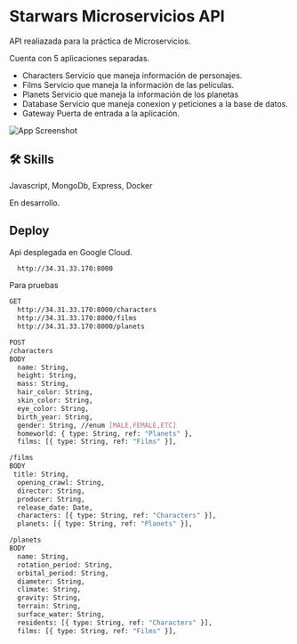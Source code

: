 
# Starwars Microservicios API

API realiazada para la práctica de Microservicios. 

Cuenta con 5 aplicaciones separadas. 

- Characters
Servicio que maneja información de personajes.
- Films
Servicio que maneja la información de las películas.
- Planets
Servicio que maneja la información de los planetas
- Database
Servicio que maneja conexion y peticiones a la base de datos. 
- Gateway
Puerta de entrada a la aplicación. 

![App Screenshot](https://articulateusercontent.com/rise/courses/jSGud9W-D22TdGkSv-msUDQAxPqEDGTV/aM6TUMAIiHuYOPAL.png)


## 🛠 Skills
Javascript, MongoDb, Express, Docker 


En desarrollo. 


## Deploy

Api desplegada en Google Cloud. 

```bash
  http://34.31.33.170:8000
```

Para pruebas

```bash
GET
  http://34.31.33.170:8000/characters
  http://34.31.33.170:8000/films
  http://34.31.33.170:8000/planets

POST
/characters 
BODY
  name: String,
  height: String,
  mass: String,
  hair_color: String,
  skin_color: String,
  eye_color: String,
  birth_year: String,
  gender: String, //enum [MALE,FEMALE,ETC]
  homeworld: { type: String, ref: "Planets" },
  films: [{ type: String, ref: "Films" }],

/films 
BODY
 title: String,
  opening_crawl: String,
  director: String,
  producer: String,
  release_date: Date,
  characters: [{ type: String, ref: "Characters" }],
  planets: [{ type: String, ref: "Planets" }],

/planets
BODY
  name: String,
  rotation_period: String,
  orbital_period: String,
  diameter: String,
  climate: String,
  gravity: String,
  terrain: String,
  surface_water: String,
  residents: [{ type: String, ref: "Characters" }],
  films: [{ type: String, ref: "Films" }],

```